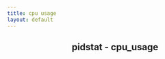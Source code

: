 ```yaml
---
title: cpu usage
layout: default
---
```


<center><h2>pidstat - cpu_usage</h2></center>
<div id="chart_1">
	<script>
        create_graph("stackedAreaChart", "timeseries", "chart_1", "percent_cpu", null, null, { csvfiles: [ "csv/cpu_usage_percent_cpu.csv" ], threshold: 1 });
	</script>
</div>
